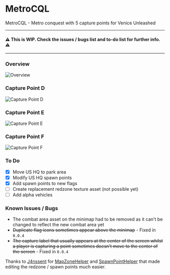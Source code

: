 # MetroCQL
 MetroCQL - Metro conquest with 5 capture points for Venice Unleashed
 
----

 #### ⚠️ This is WIP. Check the issues / bugs list and to-do list for further info. ⚠️

----

### Overview
![Overview](https://i.imgur.com/wo4ls8B.jpg)

### Capture Point D
![Capture Point D](https://i.imgur.com/KJlrfml.jpg)

### Capture Point E
![Capture Point E](https://i.imgur.com/lNBEsv9.jpg)

### Capture Point F
![Capture Point F](https://i.imgur.com/kI7Q3ug.jpg)

### To Do
- [x] Move US HQ to park area
- [x] Modify US HQ spawn points
- [x] Add spawn points to new flags
- [ ] Create replacement redzone texture asset (not possible yet)
- [ ] Add alpha vehicles

### Known Issues / Bugs
* The combat area asset on the minimap had to be removed as it can't be changed to reflect the new combat area yet
* ~~Duplicate flag icons sometimes appear above the minimap~~ - Fixed in `0.0.4`
* ~~The capture label that usually appears at the center of the screen whilst a player is capturing a point sometimes doesn't move to the center of the screen~~ - Fixed in `0.0.4`

Thanks to [J4nssent](https://github.com/J4nssent) for [MapZoneHelper](https://github.com/J4nssent/VU-Mods/tree/master/MapZoneHelper) and [SpawnPointHelper](https://github.com/J4nssent/VU-Mods/tree/master/SpawnPointHelper) that made editing the redzone / spawn points much easier.